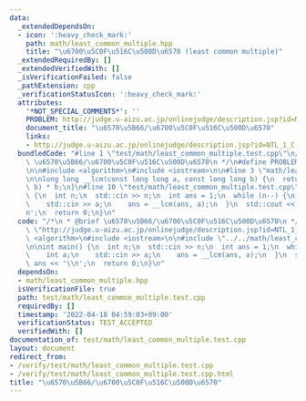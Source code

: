 ```yaml
---
data:
  _extendedDependsOn:
  - icon: ':heavy_check_mark:'
    path: math/least_common_multiple.hpp
    title: "\u6700\u5C0F\u516C\u500D\u6570 (least common multiple)"
  _extendedRequiredBy: []
  _extendedVerifiedWith: []
  _isVerificationFailed: false
  _pathExtension: cpp
  _verificationStatusIcon: ':heavy_check_mark:'
  attributes:
    '*NOT_SPECIAL_COMMENTS*': ''
    PROBLEM: http://judge.u-aizu.ac.jp/onlinejudge/description.jsp?id=NTL_1_C
    document_title: "\u6570\u5B66/\u6700\u5C0F\u516C\u500D\u6570"
    links:
    - http://judge.u-aizu.ac.jp/onlinejudge/description.jsp?id=NTL_1_C
  bundledCode: "#line 1 \"test/math/least_common_multiple.test.cpp\"\n/*\n * @brief\
    \ \u6570\u5B66/\u6700\u5C0F\u516C\u500D\u6570\n */\n#define PROBLEM \"http://judge.u-aizu.ac.jp/onlinejudge/description.jsp?id=NTL_1_C\"\
    \n\n#include <algorithm>\n#include <iostream>\n\n#line 3 \"math/least_common_multiple.hpp\"\
    \n\nlong long __lcm(const long long a, const long long b) {\n  return a / std::__gcd(a,\
    \ b) * b;\n}\n#line 10 \"test/math/least_common_multiple.test.cpp\"\n\nint main()\
    \ {\n  int n;\n  std::cin >> n;\n  int ans = 1;\n  while (n--) {\n    int a;\n\
    \    std::cin >> a;\n    ans = __lcm(ans, a);\n  }\n  std::cout << ans << '\\\
    n';\n  return 0;\n}\n"
  code: "/*\n * @brief \u6570\u5B66/\u6700\u5C0F\u516C\u500D\u6570\n */\n#define PROBLEM\
    \ \"http://judge.u-aizu.ac.jp/onlinejudge/description.jsp?id=NTL_1_C\"\n\n#include\
    \ <algorithm>\n#include <iostream>\n\n#include \"../../math/least_common_multiple.hpp\"\
    \n\nint main() {\n  int n;\n  std::cin >> n;\n  int ans = 1;\n  while (n--) {\n\
    \    int a;\n    std::cin >> a;\n    ans = __lcm(ans, a);\n  }\n  std::cout <<\
    \ ans << '\\n';\n  return 0;\n}\n"
  dependsOn:
  - math/least_common_multiple.hpp
  isVerificationFile: true
  path: test/math/least_common_multiple.test.cpp
  requiredBy: []
  timestamp: '2022-04-18 04:59:03+09:00'
  verificationStatus: TEST_ACCEPTED
  verifiedWith: []
documentation_of: test/math/least_common_multiple.test.cpp
layout: document
redirect_from:
- /verify/test/math/least_common_multiple.test.cpp
- /verify/test/math/least_common_multiple.test.cpp.html
title: "\u6570\u5B66/\u6700\u5C0F\u516C\u500D\u6570"
---
```

